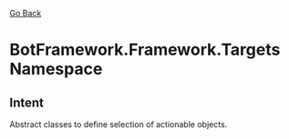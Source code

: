 [Go Back](../../../REFERENCE.md)

# BotFramework.Framework.Targets Namespace

## Intent

Abstract classes to define selection of actionable objects.